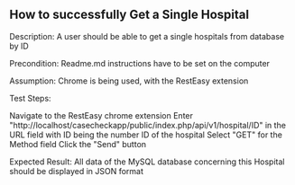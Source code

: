 ## How to successfully Get a Single Hospital

Description: A user should be able to get a single hospitals from database by ID

Precondition: Readme.md instructions have to be set on the computer

Assumption: Chrome is being used, with the RestEasy extension

Test Steps:

Navigate to the RestEasy chrome extension
Enter "http://localhost/casecheckapp/public/index.php/api/v1/hospital/ID" in the URL field with ID being the number ID of the hospital
Select "GET" for the Method field 
Click the "Send" button

Expected Result: All data of the MySQL database concerning this Hospital should be displayed in JSON format
